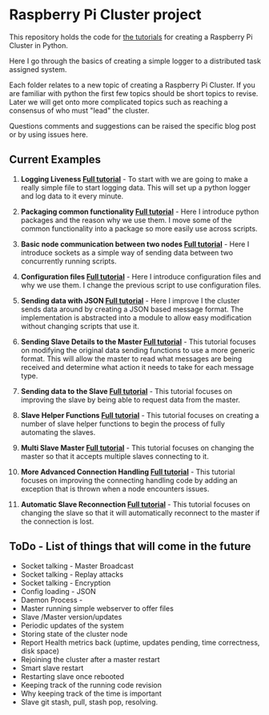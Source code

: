 Raspberry Pi Cluster project
============================

This repository holds the code for [the tutorials](https://chewett.co.uk/blog/category/raspberry-pi-cluster/) for creating a Raspberry Pi Cluster in Python.

Here I go through the basics of creating a simple logger to a distributed task assigned system.

Each folder relates to a new topic of creating a Raspberry Pi Cluster.
If you are familiar with python the first few topics should be short topics to revise.
Later we will get onto more complicated topics such as reaching a consensus of who must "lead" the cluster.

Questions comments and suggestions can be raised the specific blog post or by using issues here.

## Current Examples

1. **Logging Liveness [Full tutorial](https://chewett.co.uk/blog/741/raspberry-pi-cluster-node-01-logging-liveness/)** - 
 To start with we are going to make a really simple file to start logging data.
 This will set up a python logger and log data to it every minute.

2. **Packaging common functionality [Full tutorial](https://chewett.co.uk/blog/881/raspberry-pi-cluster-node-02-packaging-common-functionality/)** -
 Here I introduce python packages and the reason why we use them.
I move some of the common functionality into a package so more easily use across scripts.

3. **Basic node communication between two nodes [Full tutorial](https://chewett.co.uk/blog/901/raspberry-pi-cluster-node-03-basic-node-communication-two-nodes/)** -
 Here I introduce sockets as a simple way of sending data between two concurrently running scripts.

4. **Configuration files [Full tutorial](https://chewett.co.uk/blog/1001/raspberry-pi-cluster-node-04-configuration-files-configparser/)** - 
 Here I introduce configuration files and why we use them.
 I change the previous script to use configuration files.
 
5. **Sending data with JSON [Full tutorial](https://chewett.co.uk/blog/1072/raspberry-pi-cluster-node-05-talking-to-nodes-with-json/)** -
 Here I improve I the cluster sends data around by creating a JSON
 based message format. The implementation is abstracted into a module
 to allow easy modification without changing scripts that use it.

6. **Sending Slave Details to the Master [Full tutorial](https://chewett.co.uk/blog/1098/raspberry-pi-cluster-node-06-sending-slave-details-to-the-master/)** -
 This tutorial focuses on modifying the original data sending functions
to use a more generic format. This will allow the master to read what messages are being received and
determine what action it needs to take for each message type.

7. **Sending data to the Slave [Full tutorial](https://chewett.co.uk/blog/1781/raspberry-pi-cluster-node-07-sending-data-to-the-slave/)** -
 This tutorial focuses on improving the slave by being able to request
data from the master.
 
8. **Slave Helper Functions [Full tutorial](https://chewett.co.uk/blog/1839/raspberry-pi-cluster-node-08-slave-helper-functions/)** -
 This tutorial focuses on creating a number of slave helper functions
to begin the process of fully automating the slaves.
 
9. **Multi Slave Master [Full tutorial](https://chewett.co.uk/blog/1872/raspberry-pi-cluster-node-09-multi-slave-master/)** - 
 This tutorial focuses on changing the master so that it accepts
multiple slaves connecting to it.

10. **More Advanced Connection Handling [Full tutorial](https://chewett.co.uk/blog/1913/raspberry-pi-cluster-node-10-more-advanced-connection-handling/)** -
 This tutorial focuses on improving the connecting handling code
by adding an exception that is thrown when a node encounters issues. 

11. **Automatic Slave Reconnection [Full tutorial]()** -
This tutorial focuses on changing the slave so that it will
automatically reconnect to the master if the connection is lost.

 
## ToDo - List of things that will come in the future

* Socket talking - Master Broadcast
* Socket talking - Replay attacks
* Socket talking - Encryption
* Config loading - JSON
* Daemon Process -
* Master running simple webserver to offer files
* Slave /Master version/updates
* Periodic updates of the system
* Storing state of the cluster node
* Report Health metrics back (uptime, updates pending, time correctness, disk space)
* Rejoining the cluster after a master restart
* Smart slave restart
* Restarting slave once rebooted
* Keeping track of the running code revision
* Why keeping track of the time is important
* Slave git stash, pull, stash pop, resolving. 

